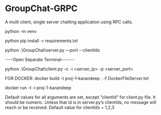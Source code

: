 # GroupChat-GRPC
A multi client, single server chatting application using RPC calls.


python -m <env-name> venv
 
python pip install -r requirements.txt
 
python .\GroupChat\server.py –-port <port> --clientIds <clientids> 
 
----Open Separate Terminal-------
 
python .\GroupChat\client.py –c <clientId> -i <server_ip> -p <server_port> 

FOR DOCKER:
docker build -t proj-1-karandeep . -f DockerFileServer.txt
 
docker run -t -i proj-1-karandeep
 
Default values for all arguments are set, except “clientId” for client.py file. It should be numeric. Unless that id is in server.py’s clientIds, no message will reach or be received. Default value for clientIds = 1,2,3

